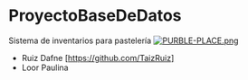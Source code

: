 # ProyectoBaseDeDatos
Sistema de inventarios para pastelería
[![PURBLE-PLACE.png](https://i.postimg.cc/kg6mHyc9/PURBLE-PLACE.png)](https://postimg.cc/3kTV4mVb)
* Ruiz Dafne [https://github.com/TaizRuiz]
* Loor Paulina
